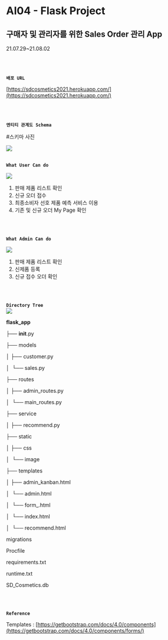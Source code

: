 # AI04 - Flask Project

## 구매자 및 관리자를 위한 Sales Order 관리 App

21.07.29~21.08.02

<br>
<br>

**`배포 URL`**

[https://sdcosmetics2021.herokuapp.com/](https://sdcosmetics2021.herokuapp.com/)

<br>
<br>


**`엔티티 관계도 Schema`**

#스키마 사진 

<img src = "https://drive.google.com/file/d/1ZdRy6MikgtPBHSfPGPDyfQBLwy54yhpP/view?usp=sharing">

<br>
<br>

**`What User Can do`**

<img src = "https://drive.google.com/file/d/12c4R-FVO8LKXkHkmAKCKXOhQiZcNVRNM/view?usp=sharing">

1. 판매 제품 리스트 확인
2. 신규 오더 접수 
3. 최종소비자 선호 제품 예측 서비스 이용
4. 기존 및 신규 오더 My Page 확인 

<br>
<br>

**`What Admin Can do`**

<img src ="https://drive.google.com/file/d/1QhvCQ5p3MnL466kcUJ7DxSRm_k3ToXMM/view?usp=sharing" >

1. 판매 제품 리스트 확인
2. 신제품 등록
3. 신규 접수 오더 확인

<br>
<br>

**`Directory Tree`**
<br>
<img src ="https://drive.google.com/file/d/1NS2ETd3RrYNWaDWXfdY2iOy4_SdMzm5v/view?usp=sharing">

**flask_app**

├── __init__.py

├── models

│	├── customer.py

│  	└── sales.py

├── routes

│	├── admin_routes.py

│  	└── main_routes.py

├── service

│	├── recommend.py

├── static

│	├── css

│  	└── image

├── templates

│	├── admin_kanban.html

│  	└── admin.html

│  	└── form_.html

│  	└── index.html

│  	└── recommend.html

migrations

Procfile

requirements.txt

runtime.txt

SD_Cosmetics.db

<br>
<br>


**`Reference`**

Templates : [https://getbootstrap.com/docs/4.0/components](https://getbootstrap.com/docs/4.0/components/forms/)
